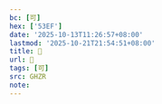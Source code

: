 ```yaml
---
bc: [可]
hex: ['53EF']
date: '2025-10-13T11:26:57+08:00'
lastmod: '2025-10-21T21:54:51+08:00'
title: 󰔥
url: 󰔥
tags: [可]
src: GHZR
note:
---
```

